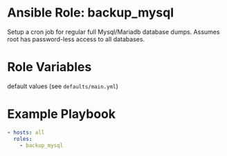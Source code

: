 # Ansible Role: backup_mysql
Setup a cron job for regular full Mysql/Mariadb database dumps.
Assumes root has password-less access to all databases.

#  Role Variables
default values (see `defaults/main.yml`)

# Example Playbook
```yml
- hosts: all
  roles:
    - backup_mysql
```


